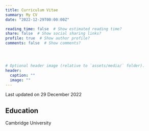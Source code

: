 ```yaml
---
title: Curriculum Vitae
summary: My CV
date: "2022-12-29T00:00:00Z"

reading_time: false  # Show estimated reading time?
share: false  # Show social sharing links?
profile: true  # Show author profile?
comments: false  # Show comments?




# Optional header image (relative to `assets/media/` folder).
header:
  caption: ""
  image: ""
---
```



Last updated on 29 December 2022


## Education

Cambridge University
